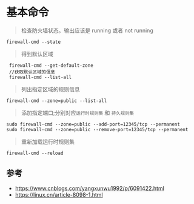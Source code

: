 
# 基本命令

>  检查防火墙状态。输出应该是 running 或者 not running
```CMD
firewall-cmd --state
```

> 得到默认区域
```CMD
 firewall-cmd --get-default-zone
 //获取默认区域的信息
 firewall-cmd --list-all
```

> 列出指定区域的规则信息
```CMD
firewall-cmd --zone=public --list-all
```

> 添加指定端口;分别对应`运行时规则集` 和 `持久规则集`
```CMD
sudo firewall-cmd --zone=public --add-port=12345/tcp --permanent
sudo firewall-cmd --zone=public --remove-port=12345/tcp --permanent
```

> 重新加载运行时规则集
```CMD
firewall-cmd --reload
```


## 参考
- https://www.cnblogs.com/yangxunwu1992/p/6091422.html
- https://linux.cn/article-8098-1.html
